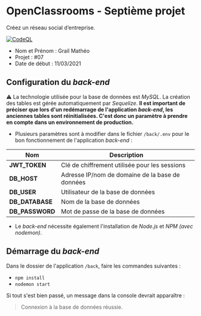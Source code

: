 # OpenClassrooms - Septième projet
Créez un réseau social d’entreprise.

[![CodeQL](https://github.com/matheograil/MatheoGrail_7_11032021/actions/workflows/codeql-analysis.yml/badge.svg)](https://github.com/matheograil/MatheoGrail_7_11032021/actions/workflows/codeql-analysis.yml)

- Nom et Prénom : Grail Mathéo
- Projet : #07
- Date de début : 11/03/2021

## Configuration du _back-end_

⚠️ La technologie utilisée pour la base de données est _MySQL_. La création des tables est gérée automatiquement par _Sequelize_. **Il est important de préciser que lors d'un redémarrage de l'application _back-end_, les anciennes tables sont réinitialisées. C'est donc un paramètre à prendre en compte dans un environnement de production.**

* Plusieurs paramètres sont à modifier dans le fichier `/back/.env` pour le bon fonctionnement de l'application _back-end_ :

| Nom  | Description |
| --- | --- |
| **JWT_TOKEN** | Clé de chiffrement utilisée pour les sessions |
| **DB_HOST** | Adresse IP/nom de domaine de la base de données |
| **DB_USER** | Utilisateur de la base de données |
| **DB_DATABASE** | Nom de la base de données |
| **DB_PASSWORD** | Mot de passe de la base de données |

* Le _back-end_ nécessite également l'installation de _Node.js_ et _NPM (avec nodemon)_.

## Démarrage du _back-end_

Dans le dossier de l'application `/back`, faire les commandes suivantes :

* `npm install`
* `nodemon start`

Si tout s'est bien passé, un message dans la console devrait apparaître :
> Connexion à la base de données réussie.